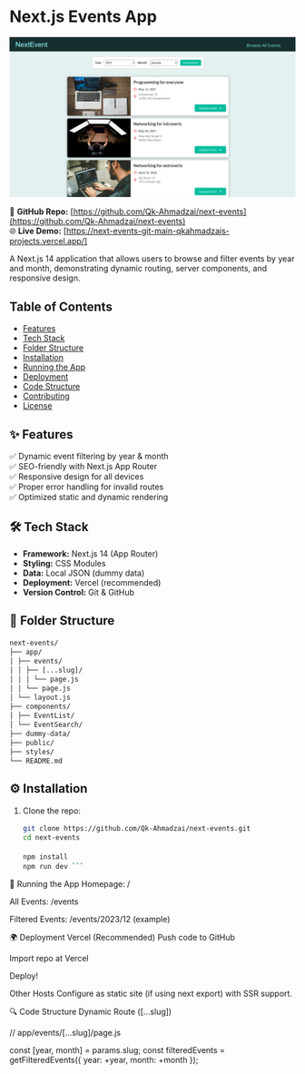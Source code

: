 # Next.js Events App

![Project Screenshot](https://raw.githubusercontent.com/Qk-Ahmadzai/next-events/refs/heads/main/Screenshot.PNG)

🚀 **GitHub Repo:** [https://github.com/Qk-Ahmadzai/next-events](https://github.com/Qk-Ahmadzai/next-events)  
🌐 **Live Demo:** [https://next-events-git-main-qkahmadzais-projects.vercel.app/]

A Next.js 14 application that allows users to browse and filter events by year and month, demonstrating dynamic routing, server components, and responsive design.

## Table of Contents
- [Features](#features)
- [Tech Stack](#tech-stack)
- [Folder Structure](#folder-structure)
- [Installation](#installation)
- [Running the App](#running-the-app)
- [Deployment](#deployment)
- [Code Structure](#code-structure)
- [Contributing](#contributing)
- [License](#license)

## ✨ Features
✅ Dynamic event filtering by year & month  
✅ SEO-friendly with Next.js App Router  
✅ Responsive design for all devices  
✅ Proper error handling for invalid routes  
✅ Optimized static and dynamic rendering  

## 🛠 Tech Stack
- **Framework:** Next.js 14 (App Router)
- **Styling:** CSS Modules
- **Data:** Local JSON (dummy data)
- **Deployment:** Vercel (recommended)
- **Version Control:** Git & GitHub

## 📂 Folder Structure
```
next-events/
├── app/
│ ├── events/
│ │ ├── [...slug]/
│ │ │ └── page.js
│ │ └── page.js
│ └── layout.js
├── components/
│ ├── EventList/
│ └── EventSearch/
├── dummy-data/
├── public/
├── styles/
└── README.md
```


## ⚙️ Installation
1. Clone the repo:
   ```bash
   git clone https://github.com/Qk-Ahmadzai/next-events.git
   cd next-events

   npm install
   npm run dev ```


🚀 Running the App
Homepage: /

All Events: /events

Filtered Events: /events/2023/12 (example)

🌍 Deployment
Vercel (Recommended)
Push code to GitHub

Import repo at Vercel

Deploy!

Other Hosts
Configure as static site (if using next export) with SSR support.

🔍 Code Structure
Dynamic Route ([...slug])

// app/events/[...slug]/page.js

const [year, month] = params.slug;
const filteredEvents = getFilteredEvents({ year: +year, month: +month });


